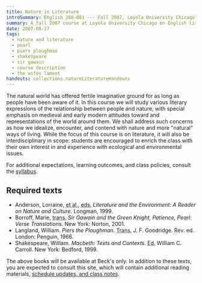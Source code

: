 ```yaml
---
title: Nature in Literature
introSummary: English 288-081 --- Fall 2007, Loyola University Chicago
summary: A fall 2007 course at Loyola University Chicago on English literature and the natural world
date: 2007-08-27
tags:
  - nature and literature
  - pearl
  - piers ploughman
  - shakespeare
  - sir gawain
  - course description
  - the wifes lament
handouts: collections.natureLiteratureHandouts
---
```


The natural world has offered fertile imaginative ground for as long as people have been aware of it. In this course we will study various literary expressions of the relationship between people and nature, with special emphasis on medieval and early modern attitudes toward and representations of the world around them. We shall address such concerns as how we idealize, encounter, and contend with nature and more "natural" ways of living. While the focus of this course is on literature, it will also be interdisciplinary in scope: students are encouraged to enrich the class with their own interest in and experience with ecological and environmental issues.

For additional expectations, learning outcomes, and class policies, consult the [syllabus](./syllabus).

## Required texts

  * Anderson, Lorraine, <abbr title="and others">et al.</abbr>, <abbr title="editors">eds.</abbr> <cite>Literature and the Environment: A Reader on Nature and Culture</cite>. Longman, 1999.
  * Borroff, Marie, <abbr title="translator">trans.</abbr> <cite>Sir Gawain and the Green Knight, Patience, Pearl: Verse Translations</cite>. New York: Norton, 2001.
  * Langland, William. <cite>Piers the Ploughman</cite>. <abbr title="translated by">Trans.</abbr> J. F. Goodridge. Rev. ed. London: Penguin, 1966.
  * Shakespeare, William. <cite>Macbeth: Texts and Contexts</cite>. <abbr title="edited by">Ed.</abbr> William C. Carroll. New York: Bedford, 1999.

The above books will be available at Beck's only. In addition to these texts, you are expected to consult this site, which will contain additional reading materials, [schedule updates, and class notes](./schedule).

